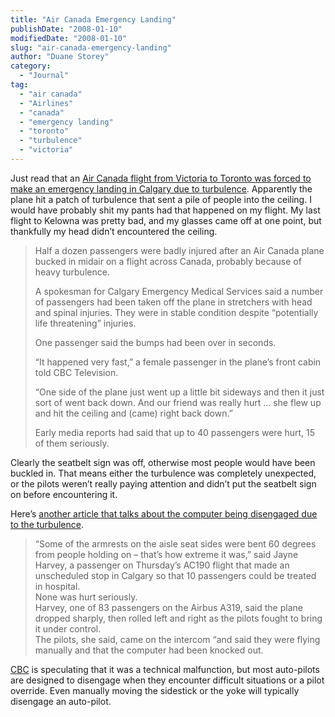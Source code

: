 ```yaml
---
title: "Air Canada Emergency Landing"
publishDate: "2008-01-10"
modifiedDate: "2008-01-10"
slug: "air-canada-emergency-landing"
author: "Duane Storey"
category:
  - "Journal"
tag:
  - "air canada"
  - "Airlines"
  - "canada"
  - "emergency landing"
  - "toronto"
  - "turbulence"
  - "victoria"
---
```


Just read that an [Air Canada flight from Victoria to Toronto was forced to make an emergency landing in Calgary due to turbulence](http://www.reuters.com/article/latestCrisis/idUSN10189173). Apparently the plane hit a patch of turbulence that sent a pile of people into the ceiling. I would have probably shit my pants had that happened on my flight. My last flight to Kelowna was pretty bad, and my glasses came off at one point, but thankfully my head didn’t encountered the ceiling.

> Half a dozen passengers were badly injured after an Air Canada plane bucked in midair on a flight across Canada, probably because of heavy turbulence.
> 
> A spokesman for Calgary Emergency Medical Services said a number of passengers had been taken off the plane in stretchers with head and spinal injuries. They were in stable condition despite “potentially life threatening” injuries.
> 
> One passenger said the bumps had been over in seconds.
> 
> “It happened very fast,” a female passenger in the plane’s front cabin told CBC Television.
> 
> “One side of the plane just went up a little bit sideways and then it just sort of went back down. And our friend was really hurt … she flew up and hit the ceiling and (came) right back down.”
> 
> Early media reports had said that up to 40 passengers were hurt, 15 of them seriously.

Clearly the seatbelt sign was off, otherwise most people would have been buckled in. That means either the turbulence was completely unexpected, or the pilots weren’t really paying attention and didn’t put the seatbelt sign on before encountering it.

Here’s [another article that talks about the computer being disengaged due to the turbulence](http://canadianpress.google.com/article/ALeqM5gVf5PdlTW3TK9Cay50kJK8gomQzg).

> “Some of the armrests on the aisle seat sides were bent 60 degrees from people holding on – that’s how extreme it was,” said Jayne Harvey, a passenger on Thursday’s AC190 flight that made an unscheduled stop in Calgary so that 10 passengers could be treated in hospital.  
> None was hurt seriously.  
> Harvey, one of 83 passengers on the Airbus A319, said the plane dropped sharply, then rolled left and right as the pilots fought to bring it under control.  
> The pilots, she said, came on the intercom “and said they were flying manually and that the computer had been knocked out.

[CBC](http://www.cbc.ca/canada/toronto/story/2008/01/10/injuries-landing.html) is speculating that it was a technical malfunction, but most auto-pilots are designed to disengage when they encounter difficult situations or a pilot override. Even manually moving the sidestick or the yoke will typically disengage an auto-pilot.